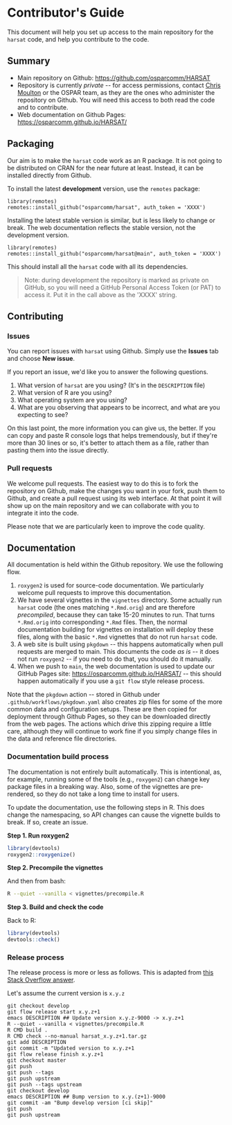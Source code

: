 # Contributor's Guide

This document will help you set up access to the main repository for
the `harsat` code, and help you contribute to the code.

## Summary

* Main repository on Github: https://github.com/osparcomm/HARSAT
* Repository is currently *private* -- for access permissions, contact 
  [Chris Moulton](https://github.com/moultonc) or the OSPAR team, as they
  are the ones who administer the repository on Github. You will need this access to 
  both read the code and to contribute.
* Web documentation on Github Pages: https://osparcomm.github.io/HARSAT/


## Packaging

Our aim is to make the `harsat` code work as an R package. It is not
going to be distributed on CRAN for the near future at least. Instead,
it can be installed directly from Github. 

To install the latest **development** version, use the `remotes` package:

```
library(remotes)
remotes::install_github("osparcomm/harsat", auth_token = 'XXXX')
```

Installing the latest stable version is similar, but is less likely to
change or break. The web documentation reflects the stable version, not
the development version.

```
library(remotes)
remotes::install_github("osparcomm/harsat@main", auth_token = 'XXXX')
```

This should install all the `harsat` code with all its dependencies.

> Note: during development the repository is marked as private on GitHub, so you
> will need a GitHub Personal Access Token (or PAT) to access it. Put it in the
> call above as the 'XXXX' string.


## Contributing

### Issues

You can report issues with `harsat` using Github. Simply use the **Issues** tab
and choose **New issue**.

If you report an issue, we'd like you to answer the following questions.

1. What version of `harsat` are you using? (It's in the `DESCRIPTION` file)
2. What version of R are you using?
3. What operating system are you using?
4. What are you observing that appears to be incorrect, and what are you
   expecting to see? 

On this last point, the more information you can give us, the better. If you 
can copy and paste R console logs that helps tremendously, but if they're more
than 30 lines or so, it's better to attach them as a file, rather than pasting
them into the issue directly.


### Pull requests

We welcome pull requests. The easiest way to do this is to fork the repository
on Github, make the changes you want in your fork, push them to Github, and create 
a pull request using its web interface. At that point it will show up on the
main repository and we can collaborate with you to integrate it into the 
code.

Please note that we are particularly keen to improve the code quality. 


## Documentation

All documentation is held within the Github repository. We use the following
flow.

1. `roxygen2` is used for source-code documentation. We particularly welcome
   pull requests to improve this documentation. 
2. We have several vignettes in the `vignettes` directory. Some actually run `harsat` code (the ones 
   matching `*.Rmd.orig`) and are therefore *precompiled*, because they can take 15-20 minutes
   to run. That turns `*.Rmd.orig` into corresponding `*.Rmd` files. Then, the 
   normal documentation building for vignettes on installation will deploy these
   files, along with the basic `*.Rmd` vignettes that do not run `harsat` code.
3. A web site is built using `pkgdown` -- this happens automatically when pull
   requests are merged to main. This documents the code *as is* -- it does not 
   run `roxygen2` -- if you need to do that, you should do it manually.
4. When we push to `main`, the web documentation is used to update our
   GitHub Pages site: https://osparcomm.github.io/HARSAT/ -- this should happen
   automatically if you use a `git flow` style release process.

Note that the `pkgdown` action -- stored in Github under `.github/workflows/pkgdown.yaml`
also creates zip files for some of the more common data and configuration setups. 
These are then copied for deployment through Github Pages, so they can be downloaded
directly from the web pages. The actions which drive this zipping require a little
care, although they will continue to work fine if you simply change files in the 
data and reference file directories.

### Documentation build process

The documentation is not entirely built automatically. This is intentional, as,
for example, running some of the tools (e.g., `roxygen2`) can change key package
files in a breaking way. Also, some of the vignettes are pre-rendered, so they
do not take a long time to install for users. 

To update the documentation, use the following steps in R. This does change the 
namespacing, so API changes can cause the vignette builds to break. If so, 
create an issue.

**Step 1. Run roxygen2**

```r
library(devtools)
roxygen2::roxygenize()
```

**Step 2. Precompile the vignettes**

And then from bash:

```bash
R --quiet --vanilla < vignettes/precompile.R
```

**Step 3. Build and check the code**

Back to R:

```r
library(devtools)
devtools::check()
```

### Release process

The release process is more or less as follows. This is adapted from 
[this Stack Overflow answer](https://stackoverflow.com/a/45064206).

Let's assume the current version is `x.y.z`

```
git checkout develop
git flow release start x.y.z+1
emacs DESCRIPTION ## Update version x.y.z-9000 -> x.y.z+1
R --quiet --vanilla < vignettes/precompile.R
R CMD build .
R CMD check --no-manual harsat_x.y.z+1.tar.gz
git add DESCRIPTION
git commit -m "Updated version to x.y.z+1
git flow release finish x.y.z+1
git checkout master
git push
git push --tags
git push upstream
git push --tags upstream
git checkout develop
emacs DESCRIPTION ## Bump version to x.y.(z+1)-9000
git commit -am "Bump develop version [ci skip]"
git push
git push upstream
```
